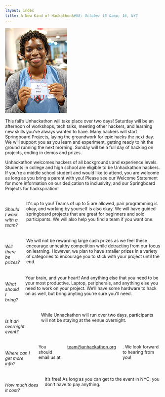 ```yaml
---
layout: index
title: A New Kind of Hackathon&#58; October 15 &amp; 16, NYC
---
```


<img class="index-image" src="/img/index-pic.jpg">

This fall’s Unhackathon will take place over two days! Saturday will be an afternoon of workshops, tech talks, meeting other hackers, and learning new skills you've always wanted to have. Many hackers will start Springboard Projects, laying the groundwork for epic hacks the next day. We will support you as you learn and experiment, getting ready to hit the ground running the next morning. Sunday will be a full day of hacking on projects, ending in demos and prizes.

Unhackathon welcomes hackers of all backgrounds and experience levels. Students in college and high school are eligible to be Unhackathon hackers. If you're a middle school student and would like to attend, you are welcome as long as you bring a parent with you! Please see our Welcome Statement for more information on our dedication to inclusivity, and our Springboard Projects for hackspiration! 

<br>
<div class="clearboth"></div>

<div class="row clearboth faq">
  <div class="large-4 columns">
    <h6>Should I work with a team?</h6>
    It's up to you! Teams of up to 5 are allowed, pair programming is okay, and working by yourself is also okay. We will have guided springboard projects that are great for beginners and solo participants. We will also help you find a team if you want one.
  </div>

  <div class="large-4 columns">
    <h6>Will there be prizes?</h6>
    We will not be rewarding large cash prizes as we feel these encourage unhealthy competition while detracting from our focus on learning. However, we plan to have smaller prizes in a variety of categories to encourage you to stick with your project until the end.
  </div>

  <div class="large-4 columns">
    <h6>What should I bring?</h6>
    Your brain, and your heart! And anything else that you need to be your most productive. Laptop, peripherals, and anything else you need to work on your project. We’ll have some hardware to hack on as well, but bring anyting you're sure you'll need.
  </div>

<div class="large-4 columns">
    <h6>Is it an overnight event?</h6>
    While Unhackathon will run over two days, participants will not be staying at the venue overnight.
  </div>

  <div class="large-4 columns">
    <h6>Where can I get more info?</h6>
    You should email us at <a href="mailto:team@unhackathon.org">team@unhackathon.org</a>. We look forward to hearing from you!
  </div>

  <div class="large-4 columns">
    <h6>How much does it cost?</h6>
    It’s free! As long as you can get to the event in NYC, you don't have to pay anything.
  </div>
</div>
